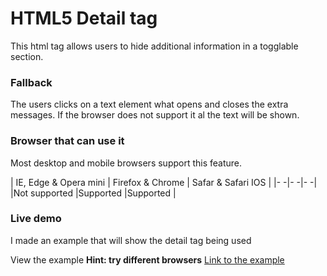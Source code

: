 # HTML5 Detail tag

This html tag allows users to hide additional information in a togglable section.

### Fallback
The users clicks on a text element what opens and closes the extra messages. If the browser does not support it al the text will be shown.

### Browser that can use it
Most desktop and mobile browsers support this feature.

| IE, Edge & Opera mini | Firefox & Chrome          | Safar & Safari IOS |
|-                     -|-                         -|-                  -|
|Not supported          |Supported                  |Supported           |

### Live demo
I made an example that will show the detail tag being used

View the example **Hint: try different browsers**
[Link to the example](https://eltongonc.github.io/browser-technology/feature_detection/detail-tag)
